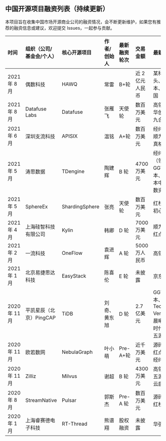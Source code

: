 ## 中国开源项目融资列表（持续更新）

本项目旨在收集中国市场开源商业公司的融资情况，会不断更新维护，如果您有推荐的融资信息或建议，欢迎提交 Issues，一起参与贡献。

| 时间 | 组织（公司/基金会/个人） | 核心开源项目 | 作者/创始人 | 最新融资轮次 | 交易金额 | 最新投资方 |
| :-- | :-- | :-- | :-- | :-- | :-- | :-- |
| 2021 年 8 月 | 偶数科技 | HAWQ | 常雷 | B+轮 | 近 2 亿元人民币 | 某科技巨头、红杉资本、红点中国 |
| 2021 年 8 月 | Datafuse Labs | Datafuse | 张雁飞 | 天使轮 | 数百万美元 | 高瓴资本、华创资本、九合创投 |
| 2021 年 6 月 | 深圳支流科技 | APISIX | 温铭 | A+轮 | 数百万美元 | 经纬中国、顺为资本、真格基金 |
| 2021 年 5 月 | 涛思数据 | TDengine | 陶建辉 | B 轮 | 4700 万美元 | 经纬中国（领投）、GGV 纪源资本、红杉资本中国、指数资本 |
| 2021 年 5 月 | SphereEx | ShardingSphere | 张亮 | 天使轮 | 数百万美元 | 红杉中国、初心资本 |
| 2021 年 4 月 | 上海硅智科技有限公司 | Kylin | 韩卿 | D 轮 | 7000 万美元 | 顺为资本、红点中国等 |
| 2021 年 2 月 | 一流科技 | OneFlow | 袁进辉 | A 轮 | 5000 万人民币 | 高瓴资本 |
| 2021 年 1 月 | 北京易捷思达科技 | EasyStack | 陈喜伦 | E 轮 | 未披露 | 京东数科 |
| 2020 年 11 月 | 平凯星辰（北京）PingCAP | TiDB | 刘奇、黄东旭 | D 轮 | 2.7 亿美元 | GGV 纪源资本、Access Technology Ventures、晨曦投资、时代资本、 五源资本等 |
| 2020 年 11 月 | 欧若数网 | NebulaGraph | 叶小萌 | Pre-A+轮 | 近千万美元 | 源码资本、红点中国、经纬中国 |
| 2020 年 11 月 | Zilliz | Milvus | 谢超 | B 轮 | 4300 万美元 | 高瓴资本、五源资本、云启资本等 |
| 2020 年 8 月 | StreamNative | Pulsar | 郭斯杰 | Pre-A 轮 | 数百万美元 | 源码资本、红杉中国 |
| 2020 年 1 月 | 上海睿赛德电子科技 | RT-Thread | 熊谱翔 | 股权融资 | 未披露 | 华强 PCB |

